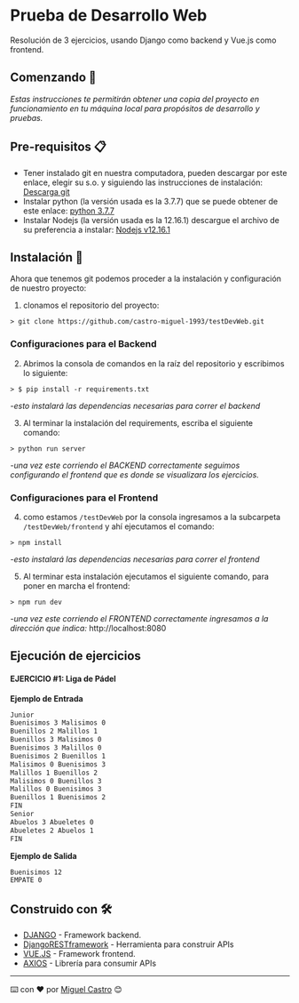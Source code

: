 # Prueba de Desarrollo Web

Resolución de 3 ejercicios, usando Django como backend y Vue.js como frontend.
## Comenzando 🚀

_Estas instrucciones te permitirán obtener una copia del proyecto en funcionamiento en tu máquina local para propósitos de desarrollo y pruebas._


## Pre-requisitos 📋

- Tener instalado git en nuestra computadora, pueden descargar por este enlace, elegir su s.o. y siguiendo las instrucciones de instalación: [Descarga git](https://git-scm.com/downloads "Descarga git")
- Instalar python (la versión usada es la 3.7.7) que se puede obtener de este enlace: [python 3.7.7](https://www.python.org/downloads/release/python-377/ "python 3.7.7")
- Instalar Nodejs (la versión usada es la 12.16.1) descargue el archivo de su preferencia a instalar: [Nodejs v12.16.1](https://nodejs.org/download/release/v12.16.1/ "Nodejs v12.16.1")

## Instalación 🔧

Ahora que tenemos git podemos proceder a la instalación y configuración de nuestro proyecto:
1. clonamos el repositorio del proyecto:

`> git clone https://github.com/castro-miguel-1993/testDevWeb.git`

### Configuraciones para el Backend
2. Abrimos la consola de comandos en la raíz del repositorio y escribimos lo siguiente:

`> $ pip install -r requirements.txt`

_-esto instalará las dependencias necesarias para correr el backend_

3. Al terminar la instalación del requirements, escriba el siguiente comando:

`> python run server`

_-una vez este corriendo el BACKEND correctamente seguimos configurando el frontend que es donde se visualizara los ejercicios._

### Configuraciones para el Frontend
4. como estamos `/testDevWeb` por la consola ingresamos a la subcarpeta `/testDevWeb/frontend` y ahí ejecutamos el comando:

`> npm install`

_-esto instalará las dependencias necesarias para correr el frontend_

5. Al terminar esta instalación ejecutamos el siguiente comando, para poner en marcha el frontend:

`> npm run dev`

_-una vez este corriendo el FRONTEND correctamente ingresamos a la dirección que indica:_ http://localhost:8080

## Ejecución de ejercicios

#### EJERCICIO #1: Liga de Pádel

**Ejemplo de Entrada**

```html
Junior
Buenisimos 3 Malisimos 0
Buenillos 2 Malillos 1
Buenillos 3 Malisimos 0
Buenisimos 3 Malillos 0
Buenisimos 2 Buenillos 1
Malisimos 0 Buenisimos 3
Malillos 1 Buenillos 2
Malisimos 0 Buenillos 3
Malillos 0 Buenisimos 3
Buenillos 1 Buenisimos 2
FIN
Senior
Abuelos 3 Abueletes 0
Abueletes 2 Abuelos 1
FIN
```
**Ejemplo de Salida**

```html
Buenisimos 12
EMPATE 0
```
## Construido con 🛠️
- [DJANGO](https://www.djangoproject.com/ "DJANGO") - Framework backend.
- [DjangoRESTframework](https://www.django-rest-framework.org/ "DjangoRESTframework") - Herramienta para construir APIs
- [VUE.JS](https://vuejs.org/") - Framework frontend.
- [AXIOS](https://github.com/axios/axios "AXIOS") - Librería para consumir APIs

------------

⌨️ con ❤️ por [Miguel Castro](https://github.com/castro-miguel-1993 "Miguel Castro") 😊
